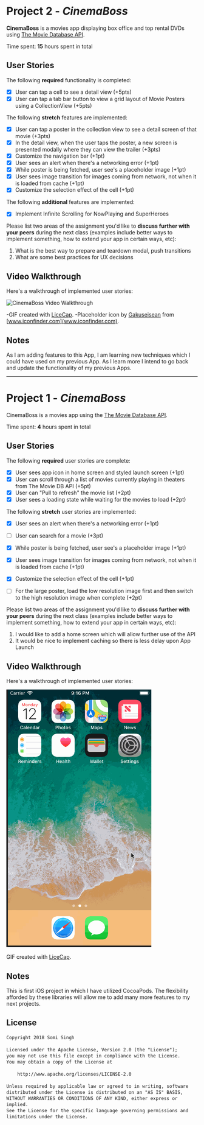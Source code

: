 # Project 2 - *CinemaBoss*

**CinemaBoss** is a movies app displaying box office and top rental DVDs using [The Movie Database API](http://docs.themoviedb.apiary.io/#).

Time spent: **15** hours spent in total

## User Stories

The following **required** functionality is completed:

- [x] User can tap a cell to see a detail view (+5pts)
- [x] User can tap a tab bar button to view a grid layout of Movie Posters using a CollectionView (+5pts)

The following **stretch** features are implemented:

- [x] User can tap a poster in the collection view to see a detail screen of that movie (+3pts)
- [x] In the detail view, when the user taps the poster, a new screen is presented modally where they can view the trailer (+3pts)
- [x] Customize the navigation bar (+1pt)
- [x] User sees an alert when there's a networking error (+1pt)
- [x] While poster is being fetched, user see's a placeholder image (+1pt)
- [x] User sees image transition for images coming from network, not when it is loaded from cache (+1pt)
- [x] Customize the selection effect of the cell (+1pt)

The following **additional** features are implemented:

- [x] Implement Infinite Scrolling for NowPlaying and SuperHeroes


Please list two areas of the assignment you'd like to **discuss further with your peers** during the next class (examples include better ways to implement something, how to extend your app in certain ways, etc):

1.  What is the best way to prepare and teardown modal, push transitions
2.  What are some best practices for UX decisions

## Video Walkthrough

Here's a walkthrough of implemented user stories:

![CinemaBoss Video Walkthrough](https://github.com/sks3/cinemaboss/blob/master/cinemaboss2.gif)

-GIF created with [LiceCap](http://www.cockos.com/licecap/).
-Placeholder icon by [Gakuseisean](http://gakuseisean.deviantart.com/) from [www.iconfinder.com](www.iconfinder.com).

## Notes

As I am adding features to this App, I am learning new techniques which I could have used on my previous App.  As I learn more I intend to go back and update the functionality of my previous Apps.


-----------------------------------------------------------------------------------------------------------------

# Project 1 - *CinemaBoss*

CinemaBoss is a movies app using the [The Movie Database API](http://docs.themoviedb.apiary.io/#).

Time spent: **4** hours spent in total

## User Stories

The following **required** user stories are complete:

- [x] User sees app icon in home screen and styled launch screen (+1pt)
- [x] User can scroll through a list of movies currently playing in theaters from The Movie DB API (+5pt)
- [x] User can "Pull to refresh" the movie list (+2pt)
- [x] User sees a loading state while waiting for the movies to load (+2pt)

The following **stretch** user stories are implemented:

- [x] User sees an alert when there's a networking error (+1pt)
- [ ] User can search for a movie (+3pt)
- [x] While poster is being fetched, user see's a placeholder image (+1pt)
- [x] User sees image transition for images coming from network, not when it is loaded from cache (+1pt)
- [x] Customize the selection effect of the cell (+1pt)
- [ ] For the large poster, load the low resolution image first and then switch to the high resolution image when complete (+2pt)


Please list two areas of the assignment you'd like to **discuss further with your peers** during the next class (examples include better ways to implement something, how to extend your app in certain ways, etc):

1.  I would like to add a home screen which will allow further use of the API
2.  It would be nice to implement caching so there is less delay upon App Launch

## Video Walkthrough

Here's a walkthrough of implemented user stories:

![CinemaBoss Video Walkthrough](https://github.com/sks3/cinemaboss/blob/master/cinemaboss1.gif)

GIF created with [LiceCap](http://www.cockos.com/licecap/).

## Notes

This is first iOS project in which I have utilized CocoaPods.  The flexibility afforded by these libraries will allow me to add many more features to my next projects.

## License

    Copyright 2018 Somi Singh

    Licensed under the Apache License, Version 2.0 (the "License");
    you may not use this file except in compliance with the License.
    You may obtain a copy of the License at

        http://www.apache.org/licenses/LICENSE-2.0

    Unless required by applicable law or agreed to in writing, software
    distributed under the License is distributed on an "AS IS" BASIS,
    WITHOUT WARRANTIES OR CONDITIONS OF ANY KIND, either express or implied.
    See the License for the specific language governing permissions and
    limitations under the License.
